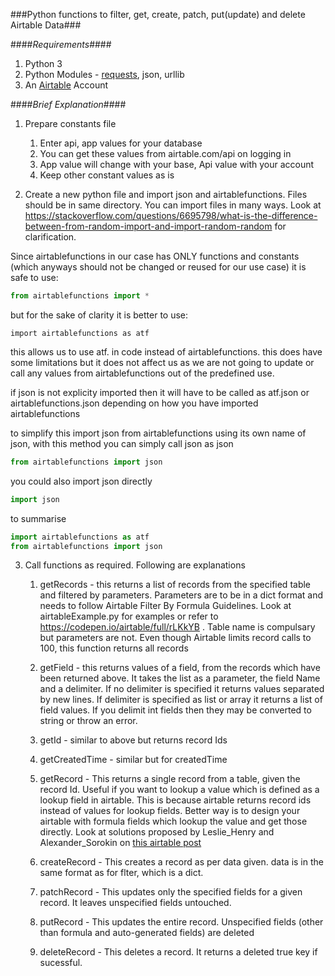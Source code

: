###Python functions to filter, get, create, patch, put(update) and delete Airtable Data###

####*Requirements*####
1. Python 3
2. Python Modules - [requests](https://python.org/pypi/requests), json, urllib
3. An [Airtable](https://airtable.com) Account

####*Brief Explanation*####

1. Prepare constants file
	1. Enter api, app values for your database
	2. You can get these values from airtable.com/api on logging in
	3. App value will change with your base, Api value with your account
	4. Keep other constant values as is

2. Create a new python file and import json and airtablefunctions. Files should be in same directory. You can import files in many ways. Look at https://stackoverflow.com/questions/6695798/what-is-the-difference-between-from-random-import-and-import-random-random for clarification.

Since airtablefunctions in our case has ONLY functions and constants (which anyways should not be changed or reused for our use case) it is safe to use:
```python
from airtablefunctions import *
```
but for the sake of clarity it is better to use:
``` 
import airtablefunctions as atf
```
this allows us to use atf. in code instead of airtablefunctions. this does have some limitations but it does not affect us as we are not going to update or call any values from airtablefunctions out of the predefined use.

if json is not explicity imported then it will have to be called as atf.json or airtablefunctions.json depending on how you have imported airtablefunctions

to simplify this import json from airtablefunctions using its own name of json, with this method you can simply call json as json
```python
from airtablefunctions import json
```
you could also import json directly
```python
import json
```

to summarise
```python
import airtablefunctions as atf
from airtablefunctions import json
```

3. Call functions as required. Following are explanations

    1. getRecords - this returns a list of records from the specified table and filtered by parameters. Parameters are to be in a dict format and needs to follow Airtable Filter By Formula Guidelines. Look at airtableExample.py for examples or refer to https://codepen.io/airtable/full/rLKkYB . Table name is compulsary but parameters are not. Even though Airtable limits record calls to 100, this function returns all records

    2. getField - this returns values of a field, from the records which have been returned above. It takes the list as a parameter, the field Name and a delimiter. If no delimiter is specified it returns values separated by new lines. If delimiter is specified as list or array it returns a list of field values. If you delimit int fields then they may be converted to string or throw an error.

	3. getId - similar to above but returns record Ids

	4. getCreatedTime - similar but for createdTime

	5. getRecord - This returns a single record from a table, given the record Id. Useful if you want to lookup a value which is defined as a lookup field in airtable. This is because airtable returns record ids instead of values for lookup fields. Better way is to design your airtable with formula fields which lookup the value and get those directly. Look at solutions proposed by Leslie_Henry and Alexander_Sorokin on [this airtable post](https://community.airtable.com/t/record-id-showing-instead-of-value/412)

	6. createRecord - This creates a record as per data given. data is in the same format as for flter, which is a dict.

	7. patchRecord - This updates only the specified fields for a given record. It leaves unspecified fields untouched.

	8. putRecord - This updates the entire record. Unspecified fields (other than formula and auto-generated fields) are deleted

	9. deleteRecord - This deletes a record. It returns a deleted true key if sucessful.

